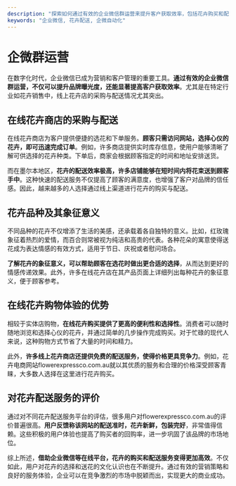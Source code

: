 ```yaml
---
description: "探索如何通过有效的企业微信群运营来提升客户获取效率，包括花卉购买和配送的情况。"
keywords: "企业微信, 花卉配送, 企微自动化"
---
```

# 企微群运营

在数字化时代，企业微信已成为营销和客户管理的重要工具。**通过有效的企业微信群运营，不仅可以提升品牌曝光度，还能显著提高客户获取效率**。尤其是在特定行业如花卉销售中，线上花卉店的采购与配送情况尤其突出。

## 在线花卉商店的采购与配送

在线花卉商店为客户提供便捷的选花和下单服务。**顾客只需访问网站，选择心仪的花卉，即可迅速完成订单**。例如，许多商店提供实时库存信息，使用户能够清晰了解可供选择的花卉种类。下单后，商家会根据顾客指定的时间和地址安排送货。

而在墨尔本地区，**花卉的配送效率极高，许多店铺能够在短时间内将花束送到顾客手中**。这种快速的配送服务不仅提高了顾客的满意度，也增强了客户对品牌的信任感。因此，越来越多的人选择通过线上渠道进行花卉的购买与配送。

## 花卉品种及其象征意义

不同品种的花卉不仅增添了生活的美感，还承载着各自独特的意义。比如，红玫瑰象征着热烈的爱情，而百合则常被视为纯洁和高贵的代表。各种花朵的寓意使得送花成为表达情感的有效方式，适用于节日、庆祝或者慰问场合。

**了解花卉的象征意义，可以帮助顾客在选花时做出更合适的选择**，从而达到更好的情感传递效果。此外，许多在线花卉店在其产品页面上详细列出每种花卉的象征意义，便于顾客参考。

## 在线花卉购物体验的优势

相较于实体店购物，**在线花卉购买提供了更高的便利性和选择性**。消费者可以随时随地浏览和选择心仪的花卉，并通过简单的几步操作完成购买。对于忙碌的现代人来说，这种购物方式节省了大量的时间和精力。

此外，**许多线上花卉商店还提供免费的配送服务，使得价格更具竞争力**。例如，花卉电商网站flowerexpressco.com.au就以其优质的服务和合理的价格深受顾客青睐，大多数人选择在这里进行花卉购买。

## 对花卉配送服务的评价

通过对不同花卉配送服务平台的评估，很多用户对flowerexpressco.com.au的评价普遍很高。**用户反馈称该网站的配送准时，花卉新鲜，包装完好**，非常值得信赖。这些积极的用户体验也提高了购买者的回购率，进一步巩固了该品牌的市场地位。

综上所述，**借助企业微信等在线平台，花卉的购买和配送服务变得更加高效**。不仅如此，用户对花卉的选择和送花的文化认识也在不断提升。通过有效的营销策略和良好的服务体验，企业可以在竞争激烈的市场中脱颖而出，实现更大的商业成功。
